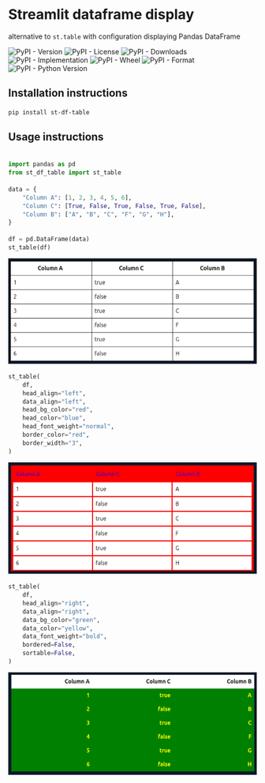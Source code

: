 # Streamlit dataframe display
alternative to `st.table` with configuration displaying Pandas DataFrame


![PyPI - Version](https://img.shields.io/pypi/v/st-df-table)
![PyPI - License](https://img.shields.io/pypi/l/st-df-table)
![PyPI - Downloads](https://img.shields.io/pypi/dm/st-df-table)
![PyPI - Implementation](https://img.shields.io/pypi/implementation/st-df-table)
![PyPI - Wheel](https://img.shields.io/pypi/wheel/st-df-table)
![PyPI - Format](https://img.shields.io/pypi/format/st-df-table)
![PyPI - Python Version](https://img.shields.io/pypi/pyversions/st-df-table)

## Installation instructions

```sh
pip install st-df-table
```

## Usage instructions

```python

import pandas as pd
from st_df_table import st_table

data = {
    "Column A": [1, 2, 3, 4, 5, 6],
    "Column C": [True, False, True, False, True, False],
    "Column B": ["A", "B", "C", "F", "G", "H"],
}

df = pd.DataFrame(data)
st_table(df)

```
![table-1](https://raw.githubusercontent.com/mysiar-org/st-table/refs/heads/master/doc/table1.png)

```python
st_table(
    df,
    head_align="left",
    data_align="left",
    head_bg_color="red",
    head_color="blue",
    head_font_weight="normal",
    border_color="red",
    border_width="3",
)
```
![table-2](https://raw.githubusercontent.com/mysiar-org/st-table/refs/heads/master/doc/table2.png)

```python
st_table(
    df,
    head_align="right",
    data_align="right",
    data_bg_color="green",
    data_color="yellow",
    data_font_weight="bold",
    bordered=False,
    sortable=False,
)
```
![table-3](https://raw.githubusercontent.com/mysiar-org/st-table/refs/heads/master/doc/table3.png)
